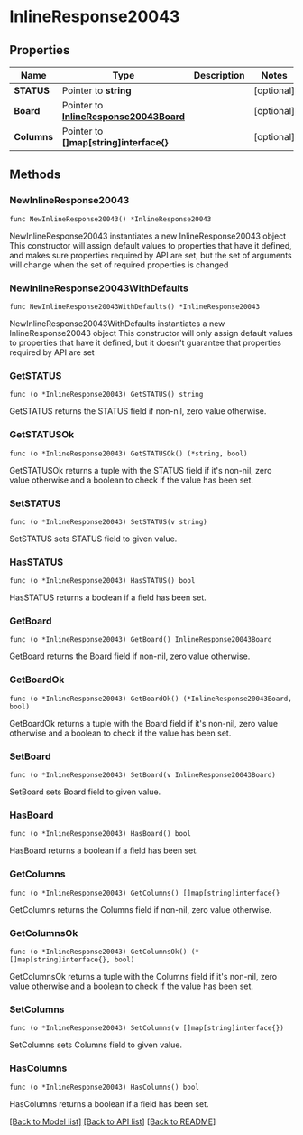 # InlineResponse20043

## Properties

Name | Type | Description | Notes
------------ | ------------- | ------------- | -------------
**STATUS** | Pointer to **string** |  | [optional] 
**Board** | Pointer to [**InlineResponse20043Board**](inline_response_200_43_board.md) |  | [optional] 
**Columns** | Pointer to **[]map[string]interface{}** |  | [optional] 

## Methods

### NewInlineResponse20043

`func NewInlineResponse20043() *InlineResponse20043`

NewInlineResponse20043 instantiates a new InlineResponse20043 object
This constructor will assign default values to properties that have it defined,
and makes sure properties required by API are set, but the set of arguments
will change when the set of required properties is changed

### NewInlineResponse20043WithDefaults

`func NewInlineResponse20043WithDefaults() *InlineResponse20043`

NewInlineResponse20043WithDefaults instantiates a new InlineResponse20043 object
This constructor will only assign default values to properties that have it defined,
but it doesn't guarantee that properties required by API are set

### GetSTATUS

`func (o *InlineResponse20043) GetSTATUS() string`

GetSTATUS returns the STATUS field if non-nil, zero value otherwise.

### GetSTATUSOk

`func (o *InlineResponse20043) GetSTATUSOk() (*string, bool)`

GetSTATUSOk returns a tuple with the STATUS field if it's non-nil, zero value otherwise
and a boolean to check if the value has been set.

### SetSTATUS

`func (o *InlineResponse20043) SetSTATUS(v string)`

SetSTATUS sets STATUS field to given value.

### HasSTATUS

`func (o *InlineResponse20043) HasSTATUS() bool`

HasSTATUS returns a boolean if a field has been set.

### GetBoard

`func (o *InlineResponse20043) GetBoard() InlineResponse20043Board`

GetBoard returns the Board field if non-nil, zero value otherwise.

### GetBoardOk

`func (o *InlineResponse20043) GetBoardOk() (*InlineResponse20043Board, bool)`

GetBoardOk returns a tuple with the Board field if it's non-nil, zero value otherwise
and a boolean to check if the value has been set.

### SetBoard

`func (o *InlineResponse20043) SetBoard(v InlineResponse20043Board)`

SetBoard sets Board field to given value.

### HasBoard

`func (o *InlineResponse20043) HasBoard() bool`

HasBoard returns a boolean if a field has been set.

### GetColumns

`func (o *InlineResponse20043) GetColumns() []map[string]interface{}`

GetColumns returns the Columns field if non-nil, zero value otherwise.

### GetColumnsOk

`func (o *InlineResponse20043) GetColumnsOk() (*[]map[string]interface{}, bool)`

GetColumnsOk returns a tuple with the Columns field if it's non-nil, zero value otherwise
and a boolean to check if the value has been set.

### SetColumns

`func (o *InlineResponse20043) SetColumns(v []map[string]interface{})`

SetColumns sets Columns field to given value.

### HasColumns

`func (o *InlineResponse20043) HasColumns() bool`

HasColumns returns a boolean if a field has been set.


[[Back to Model list]](../README.md#documentation-for-models) [[Back to API list]](../README.md#documentation-for-api-endpoints) [[Back to README]](../README.md)


